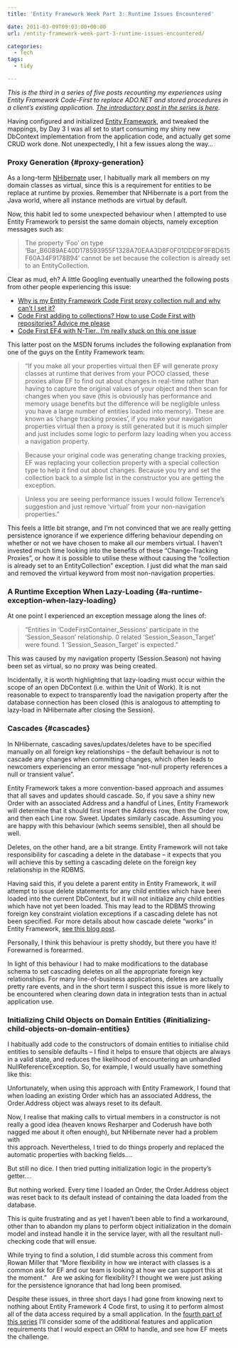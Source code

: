 ```yaml
---
title: 'Entity Framework Week Part 3: Runtime Issues Encountered'

date: 2011-03-09T09:03:00+00:00
url: /entity-framework-week-part-3-runtime-issues-encountered/

categories:
  - Tech
tags:
  - tidy

---
```

_This is the third in a series of five posts recounting my experiences using Entity Framework Code-First to replace ADO.NET and stored procedures in a client’s existing application. [The introductory post in the series is here][1]._

Having configured and initialized [Entity Framework][2], and tweaked the mappings, by Day 3 I was all set to start consuming my shiny new DbContext implementation from the application code, and actually get some CRUD work done. Not unexpectedly, I hit a few issues along the way…

### Proxy Generation {#proxy-generation}

As a long-term [NHibernate][3] user, I habitually mark all members on my domain classes as virtual, since this is a requirement for entities to be replace at runtime by proxies. Remember that NHibernate is a port from the Java world, where all instance methods are virtual by default.

Now, this habit led to some unexpected behaviour when I attempted to use Entity Framework to persist the same domain objects, namely exception messages such as:

> The property ‘Foo’ on type ‘Bar_B6089AE40D178593955F1328A70EAA3D8F0F01DDE9F9FBD615F60A34F9178B94’ cannot be set because the collection is already set to an EntityCollection.

Clear as mud, eh? A little Googling eventually unearthed the following posts from other people experiencing this issue:

  * [Why is my Entity Framework Code First proxy collection null and why can’t I set it?][4]
  * [Code First adding to collections? How to use Code First with repositories? Advice me please][5]
  * [Code First EF4 with N-Tier.. I’m really stuck on this one issue][6]

This latter post on the MSDN forums includes the following explanation from one of the guys on the Entity Framework team:

> “If you make all your properties virtual then EF will generate proxy classes at runtime that derives from your POCO classed, these proxies allow EF to find out about changes in real-time rather than having to capture the original values of your object and then scan for changes when you save (this is obviously has performance and memory usage benefits but the difference will be negligible unless you have a large number of entities loaded into memory). These are known as ‘change tracking proxies’, if you make your navigation properties virtual then a proxy is still generated but it is much simpler and just includes some logic to perform lazy loading when you access a navigation property.

> Because your original code was generating change tracking proxies, EF was replacing your collection property with a special collection type to help it find out about changes. Because you try and set the collection back to a simple list in the constructor you are getting the exception.

> Unless you are seeing performance issues I would follow Terrence’s suggestion and just remove ‘virtual’ from your non-navigation properties.”

This feels a little bit strange, and I’m not convinced that we are really getting persistence ignorance if we experience differing behaviour depending on whether or not we have chosen to make all our members virtual. I haven’t invested much time looking into the benefits of these “Change-Tracking Proxies”, or how it is possible to utilise these without causing the “collection is already set to an EntityCollection” exception. I just did what the man said and removed the virtual keyword from most non-navigation properties.

### A Runtime Exception When Lazy-Loading {#a-runtime-exception-when-lazy-loading}

At one point I experienced an exception message along the lines of:

> “Entities in ‘CodeFirstContainer\_Sessions’ participate in the ‘Session\_Season’ relationship. 0 related ‘Session\_Season\_Target’ were found. 1 ‘Session\_Season\_Target’ is expected.”

This was caused by my navigation property (Session.Season) not having been set as virtual, so no proxy was being created.

Incidentally, it is worth highlighting that lazy-loading must occur within the scope of an open DbContext (i.e. within the Unit of Work). It is not reasonable to expect to transparently load the navigation property after the database connection has been closed (this is analogous to attempting to lazy-load in NHibernate after closing the Session).

### Cascades {#cascades}

In NHibernate, cascading saves/updates/deletes have to be specified manually on all foreign key relationships – the default behaviour is not to cascade any changes when committing changes, which often leads to newcomers experiencing an error message “not-null property references a null or transient value”.

Entity Framework takes a more convention-based approach and assumes that all saves and updates should cascade. So, if you save a shiny new Order with an associated Address and a handful of Lines, Entity Framework will determine that it should first insert the Address row, then the Order row, and then each Line row. Sweet. Updates similarly cascade. Assuming you are happy with this behaviour (which seems sensible), then all should be well.

Deletes, on the other hand, are a bit strange. Entity Framework will not take responsibility for cascading a delete in the database – it expects that you will achieve this by setting a cascading delete on the foreign key relationship in the RDBMS.

Having said this, if you delete a parent entity in Entity Framework, it _will_ attempt to issue delete statements for any child entities which have been loaded into the current DbContext, but it will not initialize any child entities which have not yet been loaded. This may lead to the RDBMS throwing foreign key constraint violation exceptions if a cascading delete has not been specified. For more details about how cascade delete “works” in Entity Framework, [see this blog post][7].

Personally, I think this behaviour is pretty shoddy, but there you have it! Forewarned is forearmed.

In light of this behaviour I had to make modifications to the database schema to set cascading deletes on all the appropriate foreign key relationships. For many line-of-business applications, deletes are actually pretty rare events, and in the short term I suspect this issue is more likely to be encountered when clearing down data in integration tests than in actual application use.

### Initializing Child Objects on Domain Entities {#initializing-child-objects-on-domain-entities}

I habitually add code to the constructors of domain entities to initialise child entities to sensible defaults – I find it helps to ensure that objects are always in a valid state, and reduces the likelihood of encountering an unhandled NullReferenceException. So, for example, I would usually have something like this:

<!--kg-card-begin: html-->

<!--kg-card-end: html-->

Unfortunately, when using this approach with Entity Framework, I found that when loading an existing Order which has an associated Address, the Order.Address object was always reset to its default.

Now, I realise that making calls to virtual members in a constructor is not really a good idea (heaven knows Resharper and Coderush have both nagged me about it often enough), but NHibernate never had a problem with  
this approach. Nevertheless, I tried to do things properly and replaced the automatic properties with backing fields….

<!--kg-card-begin: html-->

<!--kg-card-end: html-->

But still no dice. I then tried putting initialization logic in the property’s getter….

<!--kg-card-begin: html-->

<!--kg-card-end: html-->

But nothing worked. Every time I loaded an Order, the Order.Address object was reset back to its default instead of containing the data loaded from the database.

This is quite frustrating and as yet I haven’t been able to find a workaround, other than to abandon my plans to perform object initialization in the domain model and instead handle it in the service layer, with all the resultant null-checking code that will ensue.

While trying to find a solution, I did stumble across this comment from Rowan Miller that “More flexibility in how we interact with classes is a common ask for EF and our team is looking at how we can support this at the moment.”   Are we asking for flexibility? I thought we were just asking for the persistence ignorance that had long been promised.

Despite these issues, in three short days I had gone from knowing next to nothing about Entity Framework 4 Code first, to using it to perform almost all of the data access required by a small application. In the [fourth part of this series][8] I’ll consider some of the additional features and application requirements that I would expect an ORM to handle, and see how EF meets the challenge.

 [1]: https://blog.iannelson.uk/entity-framework-week-part-1-introduction-configuration-and-initialization/
 [2]: http://msdn.microsoft.com/en-us/library/bb399572.aspx
 [3]: http://www.nhforge.org
 [4]: http://stackoverflow.com/questions/4069563/why-is-my-entity-framework-code-first-proxy-collection-null-and-why-cant-i-set-i
 [5]: http://stackoverflow.com/questions/3858922/code-first-adding-to-collections-how-to-use-code-first-with-repositories-advice
 [6]: http://social.msdn.microsoft.com/Forums/en/adonetefx/thread/99d8d4a1-5ab1-42dc-b9db-5087be02162d
 [7]: http://blogs.msdn.com/b/alexj/archive/2009/08/19/tip-33-how-cascade-delete-really-works-in-ef.aspx
 [8]: https://blog.iannelson.uk/entity-framework-week-part-4-features-and-further-investigations/